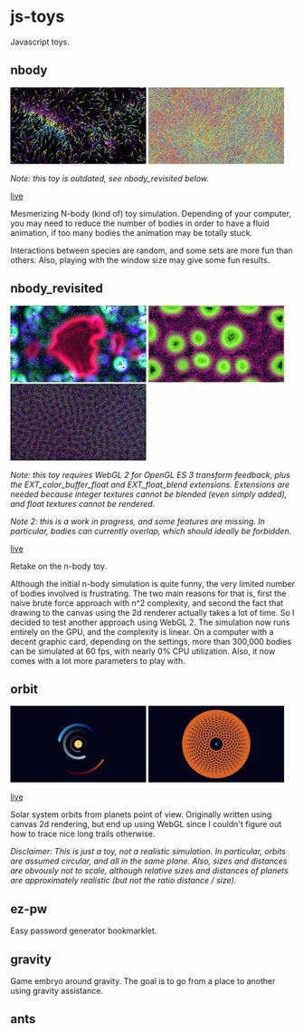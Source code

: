# js-toys

Javascript toys.

## nbody

![](screenshots/n-body_1.jpg) ![](screenshots/n-body_2.jpg)

_Note: this toy is outdated, see nbody_revisited below._

[live](https://dropfred.github.io/js-toys/nbody/index.html)

Mesmerizing N-body (kind of) toy simulation. Depending of your computer, you may need to reduce the number of bodies in order to have a fluid animation, if too many bodies the animation may be totally stuck.

Interactions between species are random, and some sets are more fun than others. Also, playing with the window size may give some fun results.

## nbody_revisited

![](screenshots/n-body_revisited_1.jpg) ![](screenshots/n-body_revisited_2.jpg) ![](screenshots/n-body_revisited_3.jpg)

_Note: this toy requires WebGL 2 for OpenGL ES 3 transform feedback, plus the EXT_color_buffer_float and EXT_float_blend extensions. Extensions are needed because integer textures cannot be blended (even simply added), and float textures cannot be rendered._

_Note 2: this is a work in progress, and some features are missing. In particular, bodies can currently overlap, which should ideally be forbidden._

[live](https://dropfred.github.io/js-toys/nbody_revisited/index.html)

Retake on the n-body toy.

Although the initial n-body simulation is quite funny, the very limited number of bodies involved is frustrating. The two main reasons for that is, first the naive brute force approach with n^2 complexity, and second the fact that drawing to the canvas using the 2d renderer actually takes a lot of time. So I decided to test another approach using WebGL 2. The simulation now runs entirely on the GPU, and the complexity is linear. On a computer with a decent graphic card, depending on the settings, more than 300,000 bodies can be simulated at 60 fps, with nearly 0% CPU utilization. Also, it now comes with a lot more parameters to play with.

## orbit

![](screenshots/orbit_1.jpg) ![](screenshots/orbit_2.jpg)

[live](https://dropfred.github.io/js-toys/orbit/index.html)

Solar system orbits from planets point of view. Originally written using canvas 2d rendering, but end up using WebGL since I couldn't figure out how to trace nice long trails otherwise.

_Disclaimer: This is just a toy, not a realistic simulation. In particular, orbits are assumed circular, and all in the same plane. Also, sizes and distances are obvously not to scale, although relative sizes and distances of planets are approximately realistic (but not the ratio distance / size)._

## ez-pw

Easy password generator bookmarklet.

## gravity

Game embryo around gravity. The goal is to go from a place to another using gravity assistance.

## ants
